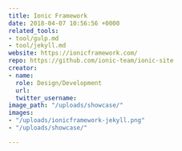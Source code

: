 ```yaml
---
title: Ionic Framework
date: 2018-04-07 10:56:56 +0000
related_tools:
- tool/gulp.md
- tool/jekyll.md
website: https://ionicframework.com/
repo: https://github.com/ionic-team/ionic-site
creator:
- name: 
  role: Design/Development
  url: 
  twitter_username: 
image_path: "/uploads/showcase/"
images:
- "/uploads/ionicframework-jekyll.png"
- "/uploads/showcase/"

---
```

